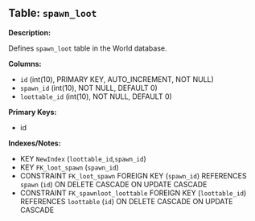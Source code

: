 ## Table: `spawn_loot`

**Description:**

Defines `spawn_loot` table in the World database.

**Columns:**
- `id` (int(10), PRIMARY KEY, AUTO_INCREMENT, NOT NULL)
- `spawn_id` (int(10), NOT NULL, DEFAULT 0)
- `loottable_id` (int(10), NOT NULL, DEFAULT 0)

**Primary Keys:**
- id

**Indexes/Notes:**
- KEY `NewIndex` (`loottable_id`,`spawn_id`)
- KEY `FK_loot_spawn` (`spawn_id`)
- CONSTRAINT `FK_loot_spawn` FOREIGN KEY (`spawn_id`) REFERENCES `spawn` (`id`) ON DELETE CASCADE ON UPDATE CASCADE
- CONSTRAINT `FK_spawnloot_loottable` FOREIGN KEY (`loottable_id`) REFERENCES `loottable` (`id`) ON DELETE CASCADE ON UPDATE CASCADE